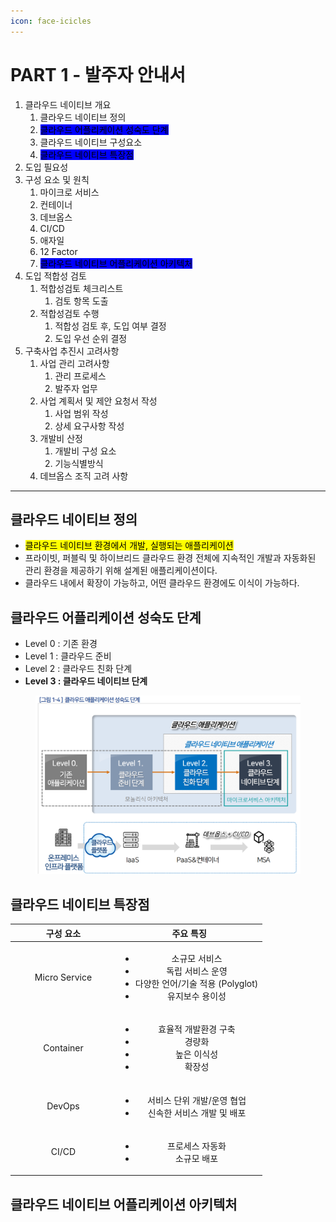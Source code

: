```yaml
---
icon: face-icicles
---
```


# PART 1 - 발주자 안내서

1. 클라우드 네이티브 개요
   1. 클라우드 네이티브 정의
   2. <mark style="background-color:blue;">클라우드 어플리케이션 성숙도 단계</mark>
   3. 클라우드 네이티브 구성요소
   4. <mark style="background-color:blue;">클라우드 네이티브 특장점</mark>
2. 도입 필요성
3. 구성 요소 및 원칙
   1. 마이크로 서비스
   2. 컨테이너
   3. 데브옵스
   4. CI/CD
   5. 애자일
   6. 12 Factor
   7. <mark style="background-color:blue;">클라우드 네이티브 어플리케이션 아키텍처</mark>
4. 도입 적합성 검토
   1. 적합성검토 체크리스트
      1. 검토 항목 도출
   2. 적합성검토 수행
      1. 적합성 검토 후, 도입 여부 결정
      2. 도입 우선 순위 결정
5. 구축사업 추진시 고려사항
   1. 사업 관리 고려사항
      1. 관리 프로세스
      2. 발주자 업무&#x20;
   2. 사업 계획서 및 제안 요청서 작성
      1. 사업 범위 작성
      2. 상세 요구사항 작성
   3. 개발비 산정
      1. 개발비 구성 요소
      2. 기능식별방식
   4. 데브옵스 조직 고려 사항

***

## 클라우드 네이티브 정의

* <mark style="background-color:yellow;">클라우드 네이티브 환경에서 개발, 실행되는 애플리케이션</mark>
* 프라이빗, 퍼블릭 및 하이브리드 클라우드 환경 전체에 지속적인 개발과 자동화된 관리 환경을 제공하기 위해 설계된 애플리케이션이다.
* 클라우드 내에서 확장이 가능하고, 어떤 클라우드 환경에도 이식이 가능하다.

## 클라우드 어플리케이션 성숙도 단계

* Level 0 : 기존 환경
* Level 1 : 클라우드 준비
* Level 2 : 클라우드 친화 단계
* **Level 3 : 클라우드 네이티브 단계**

<figure><img src="../.gitbook/assets/image.png" alt=""><figcaption></figcaption></figure>

## 클라우드 네이티브 특장점

<table><thead><tr><th width="155" align="center"> 구성 요소</th><th align="center">주요 특징</th></tr></thead><tbody><tr><td align="center">Micro Service</td><td align="center"><ul><li>소규모 서비스</li><li>독립 서비스 운영</li><li>다양한 언어/기술 적용 (Polyglot)</li><li>유지보수 용이성</li></ul></td></tr><tr><td align="center">Container</td><td align="center"><ul><li>효율적 개발환경 구축</li><li>경량화</li><li>높은 이식성</li><li>확장성</li></ul></td></tr><tr><td align="center">DevOps</td><td align="center"><ul><li>서비스 단위 개발/운영 협업</li><li>신속한 서비스 개발 및 배포</li></ul></td></tr><tr><td align="center">CI/CD</td><td align="center"><ul><li>프로세스 자동화</li><li>소규모 배포</li></ul></td></tr></tbody></table>

## 클라우드 네이티브 어플리케이션 아키텍처
